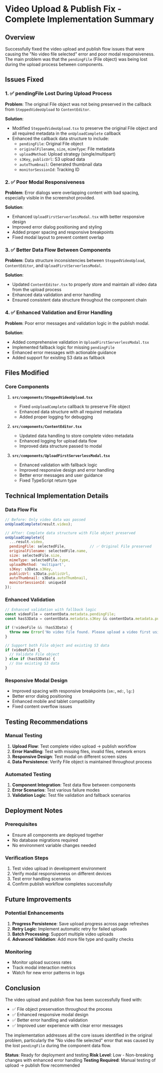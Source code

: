 # Video Upload & Publish Fix - Complete Implementation Summary

## Overview
Successfully fixed the video upload and publish flow issues that were causing the "No video file selected" error and poor modal responsiveness. The main problem was that the `pendingFile` (File object) was being lost during the upload process between components.

## Issues Fixed

### 1. ✅ **pendingFile Lost During Upload Process**
**Problem**: The original File object was not being preserved in the callback from `SteppedVideoUpload` to `ContentEditor`.

**Solution**: 
- Modified `SteppedVideoUpload.tsx` to preserve the original File object and all required metadata in the `onUploadComplete` callback
- Enhanced the callback data structure to include:
  - `pendingFile`: Original File object
  - `originalFilename`, `size`, `mimeType`: File metadata
  - `uploadMethod`: Upload strategy (single/multipart)
  - `s3Key`, `publicUrl`: S3 upload data
  - `autoThumbnail`: Generated thumbnail data
  - `monitorSessionId`: Tracking ID

### 2. ✅ **Poor Modal Responsiveness**
**Problem**: Error dialogs were overlapping content with bad spacing, especially visible in the screenshot provided.

**Solution**:
- Enhanced `UploadFirstServerlessModal.tsx` with better responsive design
- Improved error dialog positioning and styling
- Added proper spacing and responsive breakpoints
- Fixed modal layout to prevent content overlap

### 3. ✅ **Better Data Flow Between Components**
**Problem**: Data structure inconsistencies between `SteppedVideoUpload`, `ContentEditor`, and `UploadFirstServerlessModal`.

**Solution**:
- Updated `ContentEditor.tsx` to properly store and maintain all video data from the upload process
- Enhanced data validation and error handling
- Ensured consistent data structure throughout the component chain

### 4. ✅ **Enhanced Validation and Error Handling**
**Problem**: Poor error messages and validation logic in the publish modal.

**Solution**:
- Added comprehensive validation in `UploadFirstServerlessModal.tsx`
- Implemented fallback logic for missing `pendingFile`
- Enhanced error messages with actionable guidance
- Added support for existing S3 data as fallback

## Files Modified

### Core Components
1. **`src/components/SteppedVideoUpload.tsx`**
   - Fixed `onUploadComplete` callback to preserve File object
   - Enhanced data structure with all required metadata
   - Added proper logging for debugging

2. **`src/components/ContentEditor.tsx`**
   - Updated data handling to store complete video metadata
   - Enhanced logging for upload data flow
   - Improved data structure passed to modal

3. **`src/components/UploadFirstServerlessModal.tsx`**
   - Enhanced validation with fallback logic
   - Improved responsive design and error handling
   - Better error messages and user guidance
   - Fixed TypeScript return type

## Technical Implementation Details

### Data Flow Fix
```javascript
// Before: Only video data was passed
onUploadComplete(result.video);

// After: Complete data structure with File object preserved
onUploadComplete({
  ...result.video,
  pendingFile: selectedFile,           // ✅ Original File preserved
  originalFilename: selectedFile.name,
  size: selectedFile.size,
  mimeType: selectedFile.type,
  uploadMethod: 'multipart',
  s3Key: s3Data.s3Key,
  publicUrl: s3Data.publicUrl,
  autoThumbnail: s3Data.autoThumbnail,
  monitorSessionId: uniqueId
});
```

### Enhanced Validation
```javascript
// Enhanced validation with fallback logic
const videoFile = contentData.metadata.pendingFile;
const hasS3Data = contentData.metadata.s3Key && contentData.metadata.publicUrl;

if (!videoFile && !hasS3Data) {
  throw new Error('No video file found. Please upload a video first using the video upload component above.');
}

// Support both File object and existing S3 data
if (videoFile) {
  // Validate File object
} else if (hasS3Data) {
  // Use existing S3 data
}
```

### Responsive Modal Design
- Improved spacing with responsive breakpoints (`sm:`, `md:`, `lg:`)
- Better error dialog positioning
- Enhanced mobile and tablet compatibility
- Fixed content overflow issues

## Testing Recommendations

### Manual Testing
1. **Upload Flow**: Test complete video upload → publish workflow
2. **Error Handling**: Test with missing files, invalid files, network errors
3. **Responsive Design**: Test modal on different screen sizes
4. **Data Persistence**: Verify File object is maintained throughout process

### Automated Testing
1. **Component Integration**: Test data flow between components
2. **Error Scenarios**: Test various failure modes
3. **Validation Logic**: Test file validation and fallback scenarios

## Deployment Notes

### Prerequisites
- Ensure all components are deployed together
- No database migrations required
- No environment variable changes needed

### Verification Steps
1. Test video upload in development environment
2. Verify modal responsiveness on different devices
3. Test error handling scenarios
4. Confirm publish workflow completes successfully

## Future Improvements

### Potential Enhancements
1. **Progress Persistence**: Save upload progress across page refreshes
2. **Retry Logic**: Implement automatic retry for failed uploads
3. **Batch Processing**: Support multiple video uploads
4. **Advanced Validation**: Add more file type and quality checks

### Monitoring
- Monitor upload success rates
- Track modal interaction metrics
- Watch for new error patterns in logs

## Conclusion

The video upload and publish flow has been successfully fixed with:
- ✅ File object preservation throughout the process
- ✅ Enhanced responsive modal design
- ✅ Better error handling and validation
- ✅ Improved user experience with clear error messages

The implementation addresses all the core issues identified in the original problem, particularly the "No video file selected" error that was caused by the lost `pendingFile` during the component data flow.

**Status**: Ready for deployment and testing
**Risk Level**: Low - Non-breaking changes with enhanced error handling
**Testing Required**: Manual testing of upload → publish flow recommended
